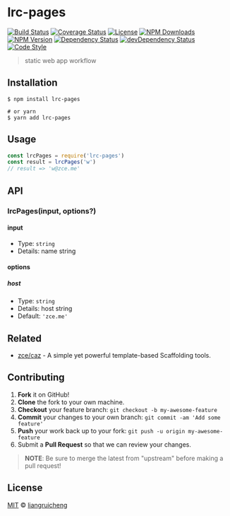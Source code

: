 # lrc-pages

[![Build Status][actions-img]][actions-url]
[![Coverage Status][codecov-img]][codecov-url]
[![License][license-img]][license-url]
[![NPM Downloads][downloads-img]][downloads-url]
[![NPM Version][version-img]][version-url]
[![Dependency Status][dependency-img]][dependency-url]
[![devDependency Status][devdependency-img]][devdependency-url]
[![Code Style][style-img]][style-url]

> static web app workflow

## Installation

```shell
$ npm install lrc-pages

# or yarn
$ yarn add lrc-pages
```


## Usage

<!-- TODO: Introduction of Usage -->

```javascript
const lrcPages = require('lrc-pages')
const result = lrcPages('w')
// result => 'w@zce.me'
```

## API

<!-- TODO: Introduction of API -->

### lrcPages(input, options?)

#### input

- Type: `string`
- Details: name string

#### options

##### host

- Type: `string`
- Details: host string
- Default: `'zce.me'`

## Related

- [zce/caz](https://github.com/zce/caz) - A simple yet powerful template-based Scaffolding tools.

## Contributing

1. **Fork** it on GitHub!
2. **Clone** the fork to your own machine.
3. **Checkout** your feature branch: `git checkout -b my-awesome-feature`
4. **Commit** your changes to your own branch: `git commit -am 'Add some feature'`
5. **Push** your work back up to your fork: `git push -u origin my-awesome-feature`
6. Submit a **Pull Request** so that we can review your changes.

> **NOTE**: Be sure to merge the latest from "upstream" before making a pull request!

## License

[MIT](LICENSE) &copy; [liangruicheng](https://github.com/15046875221)



[actions-img]: https://img.shields.io/github/workflow/status/zce/lrc-pages/CI
[actions-url]: https://github.com/zce/lrc-pages/actions
[codecov-img]: https://img.shields.io/codecov/c/github/zce/lrc-pages
[codecov-url]: https://codecov.io/gh/zce/lrc-pages
[license-img]: https://img.shields.io/github/license/zce/lrc-pages
[license-url]: https://github.com/zce/lrc-pages/blob/master/LICENSE
[downloads-img]: https://img.shields.io/npm/dm/lrc-pages
[downloads-url]: https://npm.im/lrc-pages
[version-img]: https://img.shields.io/npm/v/lrc-pages
[version-url]: https://npm.im/lrc-pages
[dependency-img]: https://img.shields.io/david/zce/lrc-pages
[dependency-url]: https://david-dm.org/zce/lrc-pages
[devdependency-img]: https://img.shields.io/david/dev/zce/lrc-pages
[devdependency-url]: https://david-dm.org/zce/lrc-pages?type=dev
[style-img]: https://img.shields.io/badge/code_style-standard-brightgreen
[style-url]: https://standardjs.com
